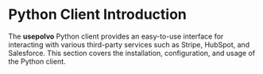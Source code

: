 # Python Client Introduction

The **usepolvo** Python client provides an easy-to-use interface for interacting with various third-party services such as Stripe, HubSpot, and Salesforce. This section covers the installation, configuration, and usage of the Python client.
